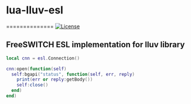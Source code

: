 # lua-lluv-esl
==============
[![License](http://img.shields.io/badge/License-MIT-brightgreen.svg)](LICENSE)

## FreeSWITCH ESL implementation for lluv library

```Lua
local cnn = esl.Connection()

cnn:open(function(self)
  self:bgapi("status", function(self, err, reply)
    print(err or reply:getBody())
    self:close()
  end)
end)
```